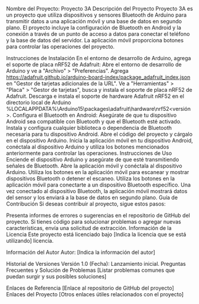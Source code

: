 Nombre del Proyecto: Proyecto 3A
Descripción del Proyecto
Proyecto 3A es un proyecto que utiliza dispositivos y sensores Bluetooth de Arduino para transmitir datos a una aplicación móvil y una base de datos en segundo plano. El proyecto incluye la configuración de Bluetooth en Android y la conexión a través de un punto de acceso a datos para conectar el teléfono y la base de datos del servidor. La aplicación móvil proporciona botones para controlar las operaciones del proyecto.

Instrucciones de Instalación
En el entorno de desarrollo de Arduino, agrega el soporte de placa nRF52 de Adafruit:
Abre el entorno de desarrollo de Arduino y ve a "Archivo" > "Preferencias".
Agrega https://adafruit.github.io/arduino-board-index/package_adafruit_index.json en "Gestor de tarjetas adicionales de la URL".
Ve a "Herramientas" > "Placa" > "Gestor de tarjetas", busca y instala el soporte de placa nRF52 de Adafruit.
Descarga e instala el soporte de hardware Adafruit nRF52 en el directorio local de Arduino %LOCALAPPDATA%\Arduino15\packages\adafruit\hardware\nrf52\<versión>.
Configura el Bluetooth en Android:
Asegúrate de que tu dispositivo Android sea compatible con Bluetooth y que el Bluetooth esté activado.
Instala y configura cualquier biblioteca o dependencia de Bluetooth necesaria para tu dispositivo Android.
Abre el código del proyecto y cárgalo en el dispositivo Arduino.
Inicia la aplicación móvil en tu dispositivo Android, conéctala al dispositivo Arduino y utiliza los botones mencionados anteriormente para controlar las operaciones.
Instrucciones de Uso
Enciende el dispositivo Arduino y asegúrate de que esté transmitiendo señales de Bluetooth.
Abre la aplicación móvil y conéctala al dispositivo Arduino.
Utiliza los botones en la aplicación móvil para escanear y mostrar dispositivos Bluetooth o detener el escaneo.
Utiliza los botones en la aplicación móvil para conectarte a un dispositivo Bluetooth específico.
Una vez conectado al dispositivo Bluetooth, la aplicación móvil mostrará datos del sensor y los enviará a la base de datos en segundo plano.
Guía de Contribución
Si deseas contribuir al proyecto, sigue estos pasos:

Presenta informes de errores o sugerencias en el repositorio de GitHub del proyecto.
Si tienes código para solucionar problemas o agregar nuevas características, envía una solicitud de extracción.
Información de la Licencia
Este proyecto está licenciado bajo [Indica la licencia que se está utilizando] licencia.

Información del Autor
Autor: [Indica la información del autor]

Historial de Versiones
Versión 1.0 (Fecha): Lanzamiento inicial.
Preguntas Frecuentes y Solución de Problemas
[Listar problemas comunes que puedan surgir y sus posibles soluciones]

Enlaces de Referencia
[Enlace al repositorio de GitHub del proyecto]
Enlaces del Proyecto
[Otros enlaces útiles relacionados con el proyecto]

